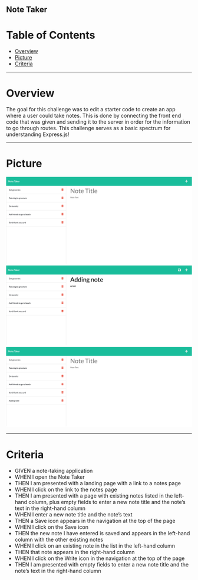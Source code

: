 ## Note Taker

# Table of Contents
- [Overview](#Overview)
- [Picture](#Picture)
- [Criteria](#Criteria)

---

# Overview

The goal for this challenge was to edit a starter code to create an app where a user could take notes. This is done by connecting the front end code that was given and sending it to the server in order for the information to go through routes. This challenge serves as a basic spectrum for understanding Express.js!

---

# Picture

![Seeing Notes](./assets/screenshot1.jpg)
![Adding Note](./assets/screenshot2.jpg)
![Deleting Note](./assets/screnshot3.jpg)

---

# Criteria
- GIVEN a note-taking application
- WHEN I open the Note Taker
- THEN I am presented with a landing page with a link to a notes page
- WHEN I click on the link to the notes page
- THEN I am presented with a page with existing notes listed in the left-hand column, plus empty fields to enter a new note title and the note’s text in the right-hand column
- WHEN I enter a new note title and the note’s text
- THEN a Save icon appears in the navigation at the top of the page
- WHEN I click on the Save icon
- THEN the new note I have entered is saved and appears in the left-hand column with the other existing notes
- WHEN I click on an existing note in the list in the left-hand column
- THEN that note appears in the right-hand column
- WHEN I click on the Write icon in the navigation at the top of the page
- THEN I am presented with empty fields to enter a new note title and the note’s text in the right-hand column